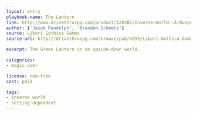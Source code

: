 ```yaml
---
layout: entry
playbook-name: The Lantern
link: http://www.drivethrurpg.com/product/128281/Inverse-World--A-Dungeon-World-Supplement
author: ['Jacob Randolph', 'Brandon Schmelz']
source: Liberi Gothica Games
source-url: http://drivethrurpg.com/browse/pub/4996/Liberi-Gothica-Games

excerpt: The Green Lantern in an upside-down world.

categories:
- magic user

license: non-free
cost: paid

tags:
- inverse world
- setting-dependent
---
```

